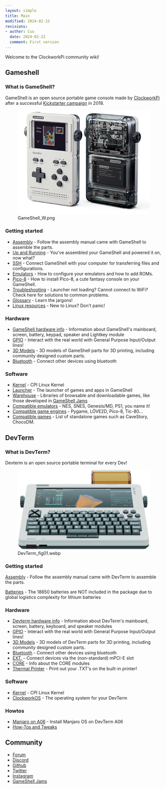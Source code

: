 ```yaml
---
layout: simple
title: Main
modified: 2024-02-22
revisions:
- author: Cuu 
  date: 2024-02-22
  comment: First version
---
```

Welcome to the ClockworkPi community wiki!

## Gameshell

### What is GameShell?

GameShell is an open source portable game console made by
[ClockworkPi](https://www.clockworkpi.com/) after a successful
[Kickstarter
campaign](https://www.kickstarter.com/projects/954662076/gameshell-redefine-retro-game-console)
in 2018.

<figure>
<img src="img/GameShell_W.png" title="GameShell_W.png" />
<figcaption>GameShell_W.png</figcaption>
</figure>

### Getting started

- [Assembly](Assembly "wikilink") - Follow the assembly manual came with
  GameShell to assemble the parts.
- [Up and Running](Up_and_Running "wikilink") - You've assembled your
  GameShell and powered it on, now what?
- [SSH](SSH "wikilink") - Connect GameShell with your computer for
  transferring files and configurations.
- [Emulators](Emulators "wikilink") - How to configure your emulators
  and how to add ROMs.
- [Pico-8](Pico-8 "wikilink") - How to install Pico-8, a cute fantasy
  console on your GameShell.
- [Troubleshooting](Troubleshooting "wikilink") - Launcher not loading?
  Cannot connect to WiFi? Check here for solutions to common problems.
- [Glossary](Glossary "wikilink") - Learn the jargons!
- [Linux resources](Linux_resources "wikilink") - New to Linux? Don't
  panic!

### Hardware

- [GameShell hardware info](GameShell_hardware_info "wikilink") -
  Information about GameShell's mainboard, screen, battery, keypad,
  speaker and Lightkey module
- [GPIO](GPIO "wikilink") - Interact with the real world with General
  Purpose Input/Output lines!
- [3D Models](3D_Models "wikilink") - 3D models of GameShell parts for
  3D printing, including community designed custom parts.
- [Bluetooth](Bluetooth "wikilink") - Connect other devices using
  bluetooth

### Software

- [Kernel](Kernel "wikilink") - CPI Linux Kernel
- [Launcher](Launcher "wikilink") - The launcher of games and apps in
  GameShell
- [Warehouse](Warehouse "wikilink") - Libraries of browsable and
  downloadable games, like those developed in [GameShell
  Jams](GameShell_Jams "wikilink")
- [Compatible emulators](Compatible_emulators "wikilink") - NES, SNES,
  Genesis/MD, PS1, you name it!
- [Compatible game engines](Compatible_game_engines "wikilink") -
  Pygame, LÖVE2D, Pico-8, Tic-80...
- [Compatible games](Compatible_games "wikilink") - List of standalone
  games such as CaveStory, ChocoDM.

## DevTerm

### What is DevTerm?

Devterm is an open source portable terminal for every Dev!

<figure>
<img src="img/DevTerm_fig01.webp" title="DevTerm_fig01.webp" />
<figcaption>DevTerm_fig01.webp</figcaption>
</figure>

### Getting started

[Assembly](Devterm_Assembly "wikilink") - Follow the assembly manual
came with DevTerm to assemble the parts.

[Batteries](Batteries "wikilink") - The 18650 batteries are NOT included
in the package due to global logistics complexity for lithium batteries

### Hardware

- [Devterm hardware info](Devterm_hardware_info "wikilink") -
  Information about DevTerm's mainboard, screen, battery, keyboard, and
  speaker modules
- [GPIO](GPIO "wikilink") - Interact with the real world with General
  Purpose Input/Output lines!
- [3D Models](3D_Models "wikilink") - 3D models of DevTerm parts for 3D
  printing, including community designed custom parts.
- [Bluetooth](Bluetooth "wikilink") - Connect other devices using
  bluetooth
- [EXT.](EXT. "wikilink") - Connect devices via the (non-standard)
  mPCI-E slot
- [CORE](CORE "wikilink") - Info about the CORE modules
- [Thermal Printer](Thermal_Printer "wikilink") - Print out your .TXT's
  on the built-in printer!

### Software

- [Kernel](Kernel "wikilink") - CPI Linux Kernel
- [ClockworkOS](ClockworkOS "wikilink") - The operating system for your
  DevTerm

### Howtos

- [Manjaro on A06](Manjaro_on_A06 "wikilink") - Install Manjaro OS on
  DevTerm A06
- [How-Tos and Tweaks](How-Tos_and_Tweaks "wikilink")

## Community

- [Forum](https://forum.clockworkpi.com/)
- [Discord](https://discord.gg/XKGGkPM)
- [Github](https://github.com/clockworkpi)
- [Twitter](https://twitter.com/Hal_clockwork)
- [Instagram](https://instagram.com/clockworkpi/)
- [GameShell Jams](GameShell_Jams "wikilink")
